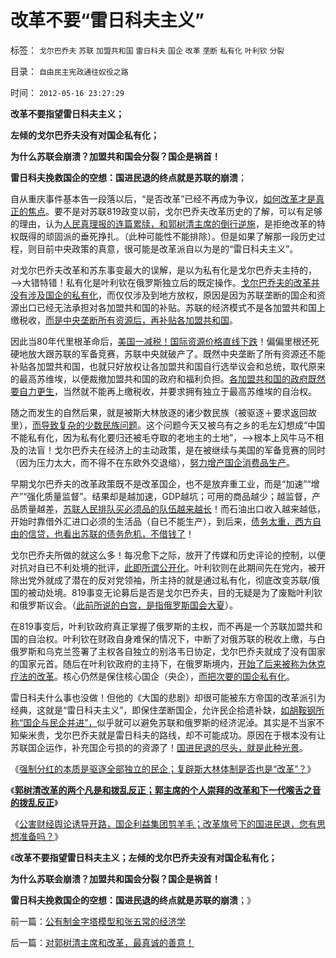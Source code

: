 # 改革不要“雷日科夫主义”

标签： `戈尔巴乔夫` `苏联` `加盟共和国` `雷日科夫` `国企` `改革` `垄断` `私有化` `叶利钦` `分裂` 

目录： `自由民主宪政通往奴役之路`

时间： `2012-05-16 23:27:29`

**改革不要指望雷日科夫主义；**

**左倾的戈尔巴乔夫没有对国企私有化；**

**为什么苏联会崩溃？加盟共和国会分裂？国企是祸首！**

**雷日科夫挽救国企的空想：国进民退的终点就是苏联的崩溃**；

自从重庆事件基本告一段落以后，“是否改革”已经不再成为争议，[如何改革才是真正的焦点](../../../2012/3/30/国产公知普遍愚昧，仅有“改变”的共识；.md)。要不是对苏联819政变以前，戈尔巴乔夫改革历史的了解，可以有足够的理由，认为[人民真理报的连篇累牍，和郭树清主席的倒行逆施](../../../2012/5/15/万一出现改革旗号下的国进民退，您有思想准备吗？.md)，是拒绝改革的特权既得的顽固派的垂死挣扎。（此种可能性不能排除）。但是如果了解那一段历史过程，则目前中央政策的真意，很可能是改革派自以为是的“雷日科夫主义”。

对戈尔巴乔夫改革和苏东事变最大的误解，是以为私有化是戈尔巴乔夫主持的，——>大错特错！私有化是叶利钦在俄罗斯独立后的既定操作。[戈尔巴乔夫的改革并没有涉及国企的私有化](../../../2012/2/3/公有制的改革者不容易；为什么要“打着左灯向右拐”？.md)，而仅仅涉及到地方放权，原因是因为苏联垄断的国企和资源出口已经无法承担对各加盟共和国的补贴。苏联的经济模式不是各加盟共和国上缴税收，[而是中央垄断所有资源后，再补贴各加盟共和国](../../../2009/8/1/谁说国企不偷税漏税？.md)。

因此当80年代里根革命后，[美国一减税！国际资源价格直线下跌](../../../2011/8/12/里根减税灭苏联.md)！偏偏里根还死硬地放大跟苏联的军备竞赛，苏联中央就破产了。既然中央垄断了所有资源还不能补贴各加盟共和国，也就只好放权让各加盟共和国自行选举议会和总统，取代原来的最高苏维埃，以便裁撤加盟共和国的政府和福利负担。[各加盟共和国的政府既然要自力更生](../../../2009/8/4/苏东巨变的真相是苏联并没有消失.md)，当然就不能再上缴税收，并要求拥有独立于最高苏维埃的自治权。

随之而发生的自然后果，就是被斯大林放逐的诸少数民族（被驱逐＋要求返回故里），[而导致复杂的少数民族问题](http://blog.sina.com.cn/s/blog_5563a64d0102e1sf.html)。这个问题今天又被乌有之乡的毛左幻想成“中国不能私有化，因为私有化要归还被毛夺取的老地主的土地”，——>根本上风牛马不相及的法盲！戈尔巴乔夫在经济上的主动政策，是在被继续与美国的军备竞赛的同时（因为压力太大，而不得不在东欧外交退缩），[努力增产国企消费品生产](../../../2011/2/11/废除国企专营和垄断权，卖国将没门！.md)。

早期戈尔巴乔夫的改革政策既不是改革国企，也不是放弃重工业，而是“加速”“增产”“强化质量监督”。结果却是越加速，GDP越坑；可用的商品越少；越监督，产品质量越差，[苏联人民排队买必须品的队伍越来越长](../../../2011/11/5/民粹冲击波的动员和组织要素.md)！而石油出口收入越来越低，开始时靠借外汇进口必须的生活品（自已不能生产），到后来，[债务太重，西方自由的信贷，也看出苏联的债务危机，不借钱了](../../../2009/2/19/250亿美元望远镜看透苏联崩溃真相.md)！

戈尔巴乔夫所做的就这么多！每况愈下之际，放开了传媒和历史评论的控制，以便对抗对自已不利处境的批评，[此即所谓公开化](../../../2012/3/16/戈尔巴乔夫公开化是经验还是教训？.md)。叶利钦则在此期间先在党内，被开除出党外就成了潜在的反对党领袖，所主持的就是通过私有化，彻底改变苏联/俄国的被动处境。819事变无论募后是否是戈尔巴乔夫，目的无疑是为了废黜叶利钦和俄罗斯议会。（[此前所说的白宫，是指俄罗斯国会大夏](../../../2012/5/4/苏联819政变，东德享里奇案和纽伦堡审判中的法家专制和原罪.md)）。

在819事变后，叶利钦政府真正掌握了俄罗斯的主权，而不再是一个苏联加盟共和国的自治权。叶利钦在财政自身难保的情况下，中断了对俄苏联的税收上缴，与白俄罗斯和乌克兰签署了主权各自独立的别洛韦日协定，戈尔巴乔夫就成了没有国家的国家元首。随后在叶利钦政府的主持下，在俄罗斯境内，[开始了后来被称为休克疗法的改革](../../../2008/12/18/俄罗斯休克疗法可能被妖魔化了.md)。核心仍然是保住核心国企（央企），[而把次要的国企私有化](../../../2010/1/10/俄罗斯私有化的错误就是“分国企的包袱”.md)。

雷日科夫什么事也没做！但他的《大国的悲剧》却很可能被东方帝国的改革派引为经典，这就是“雷日科夫主义”，即保住垄断国企，允许民企拾遗补缺，[如胡鞍钢所称“国企与民企并进”，](../../../2012/5/15/万一出现改革旗号下的国进民退，您有思想准备吗？.md)似乎就可以避免苏联和俄罗斯的经济泥淖。其实是不当家不知柴米贵，戈尔巴乔夫就是雷日科夫的路线，却不可能成功。原因在于根本没有让苏联国企运作，补充国企亏损的的资源了！[国进民退的尽头，就是此种光景](../../../2012/5/15/万一出现改革旗号下的国进民退，您有思想准备吗？.md)。

《[强制分红的本质是驱逐全部独立的民企；复辟斯大林体制是否也是“改革”？](../../../2012/5/15/强制分红的含意是驱逐独立的民企.md)》

《[**郭树清改革的两个凡是和拨乱反正；郭主席的个人崇拜的改革和下一代喉舌之音的拨乱反正**](../../../2012/5/14/元首原则的两个凡是和拨乱反正.md)》

《[公害财经舆论诱导开路，国企利益集团剪羊毛；改革旗号下的国进民退，您有思想准备吗？](../../../2012/5/15/万一出现改革旗号下的国进民退，您有思想准备吗？.md)》

《**改革不要指望雷日科夫主义；左倾的戈尔巴乔夫没有对国企私有化；**

**为什么苏联会崩溃？加盟共和国会分裂？国企是祸首！**

**雷日科夫挽救国企的空想：国进民退的终点就是苏联的崩溃**；》



前一篇：[公有制金字塔模型和张五常的经济学](../../../2012/5/16/公有制金字塔模型和张五常的经济学.md)

后一篇：[对郭树清主席和改革，最真诚的善意！](../../../2012/5/16/对郭树清主席和改革，最真诚的善意！.md)